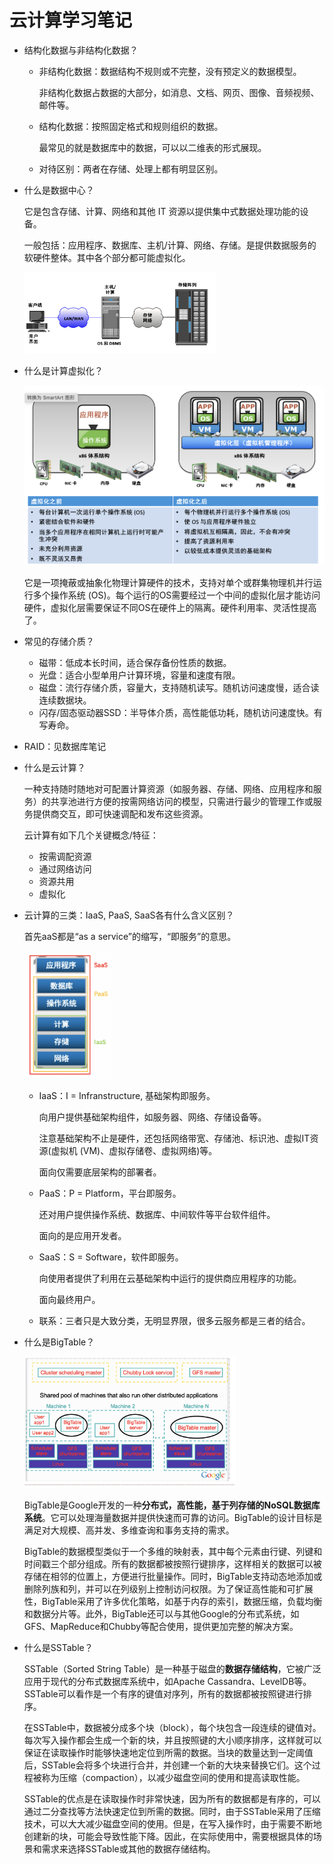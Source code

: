 # 云计算学习笔记

- 结构化数据与非结构化数据？

    - 非结构化数据：数据结构不规则或不完整，没有预定义的数据模型。

        非结构化数据占数据的大部分，如消息、文档、网页、图像、音频视频、邮件等。

    - 结构化数据：按照固定格式和规则组织的数据。

        最常见的就是数据库中的数据，可以以二维表的形式展现。

    - 对待区别：两者在存储、处理上都有明显区别。

- 什么是数据中心？

    它是包含存储、计算、网络和其他 IT 资源以提供集中式数据处理功能的设备。

    一般包括：应用程序、数据库、主机/计算、网络、存储。是提供数据服务的软硬件整体。其中各个部分都可能虚拟化。

    <img src="assets/image-20230602105606202.png" alt="image-20230602105606202" style="zoom:30%;" />

- 什么是计算虚拟化？

    <img src="assets/image-20230602110020017.png" alt="image-20230602110020017" style="zoom:50%;" />

    它是一项掩蔽或抽象化物理计算硬件的技术，支持对单个或群集物理机并行运行多个操作系统 (OS)。每个运行的OS需要经过一个中间的虚拟化层才能访问硬件，虚拟化层需要保证不同OS在硬件上的隔离。硬件利用率、灵活性提高了。

- 常见的存储介质？

    - 磁带：低成本长时间，适合保存备份性质的数据。
    - 光盘：适合小型单用户计算环境，容量和速度有限。
    - 磁盘：流行存储介质，容量大，支持随机读写。随机访问速度慢，适合读连续数据块。
    - 闪存/固态驱动器SSD：半导体介质，高性能低功耗，随机访问速度快。有写寿命。

- RAID：见数据库笔记

- 什么是云计算？

    一种支持随时随地对可配置计算资源（如服务器、存储、网络、应用程序和服务）的共享池进行方便的按需网络访问的模型，只需进行最少的管理工作或服务提供商交互，即可快速调配和发布这些资源。

    云计算有如下几个关键概念/特征：

    - 按需调配资源
    - 通过网络访问
    - 资源共用
    - 虚拟化

- 云计算的三类：IaaS, PaaS, SaaS各有什么含义区别？

    首先aaS都是“as a service”的缩写，“即服务”的意思。

    <img src="assets/image-20230602143932465.png" alt="image-20230602143932465" style="zoom:20%;" />

    - IaaS：I = Infranstructure, 基础架构即服务。

        向用户提供基础架构组件，如服务器、网络、存储设备等。

        注意基础架构不止是硬件，还包括网络带宽、存储池、标识池、虚拟IT资源(虚拟机 (VM)、虚拟存储卷、虚拟网络)等。

        面向仅需要底层架构的部署者。

    - PaaS：P = Platform，平台即服务。

        还对用户提供操作系统、数据库、中间软件等平台软件组件。

        面向的是应用开发者。

    - SaaS：S = Software，软件即服务。

        向使用者提供了利用在云基础架构中运行的提供商应用程序的功能。

        面向最终用户。

    - 联系：三者只是大致分类，无明显界限，很多云服务都是三者的结合。

- 什么是BigTable？

    <img src="assets/image-20230602144946880.png" alt="image-20230602144946880" style="zoom:33%;" />

    BigTable是Google开发的一种**分布式，高性能，基于列存储的NoSQL数据库系统**。它可以处理海量数据并提供快速而可靠的访问。BigTable的设计目标是满足对大规模、高并发、多维查询和事务支持的需求。

    BigTable的数据模型类似于一个多维的映射表，其中每个元素由行键、列键和时间戳三个部分组成。所有的数据都被按照行键排序，这样相关的数据可以被存储在相邻的位置上，方便进行批量操作。同时，BigTable支持动态地添加或删除列族和列，并可以在列级别上控制访问权限。为了保证高性能和可扩展性，BigTable采用了许多优化策略，如基于内存的索引，数据压缩，负载均衡和数据分片等。此外，BigTable还可以与其他Google的分布式系统，如GFS、MapReduce和Chubby等配合使用，提供更加完整的解决方案。

- 什么是SSTable？

    SSTable（Sorted String Table）是一种基于磁盘的**数据存储结构**，它被广泛应用于现代的分布式数据库系统中，如Apache Cassandra、LevelDB等。SSTable可以看作是一个有序的键值对序列，所有的数据都被按照键进行排序。

    在SSTable中，数据被分成多个块（block），每个块包含一段连续的键值对。每次写入操作都会生成一个新的块，并且按照键的大小顺序排序，这样就可以保证在读取操作时能够快速地定位到所需的数据。当块的数量达到一定阈值后，SSTable会将多个块进行合并，并创建一个新的大块来替换它们。这个过程被称为压缩（compaction），以减少磁盘空间的使用和提高读取性能。

    SSTable的优点是在读取操作时非常快速，因为所有的数据都是有序的，可以通过二分查找等方法快速定位到所需的数据。同时，由于SSTable采用了压缩技术，可以大大减少磁盘空间的使用。但是，在写入操作时，由于需要不断地创建新的块，可能会导致性能下降。因此，在实际使用中，需要根据具体的场景和需求来选择SSTable或其他的数据存储结构。



























